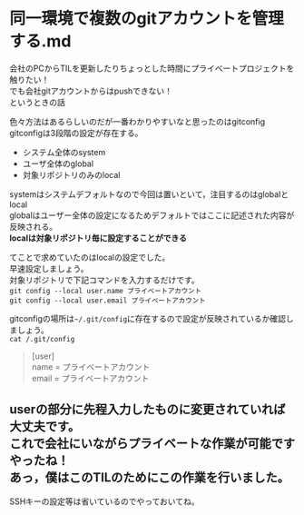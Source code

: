 # 同一環境で複数のgitアカウントを管理する.md
会社のPCからTILを更新したりちょっとした時間にプライベートプロジェクトを触りたい！  
でも会社gitアカウントからはpushできない！  
というときの話  
  
色々方法はあるらしいのだが一番わかりやすいなと思ったのはgitconfig  
gitconfigは3段階の設定が存在する。  
* システム全体のsystem  
* ユーザ全体のglobal  
* 対象リポジトリのみのlocal  
  
systemはシステムデフォルトなので今回は置いといて，注目するのはglobalとlocal  
globalはユーザー全体の設定になるためデフォルトではここに記述された内容が反映される。  
**localは対象リポジトリ毎に設定することができる**  
  
てことで求めていたのはlocalの設定でした。  
早速設定しましょう。  
対象リポジトリで下記コマンドを入力するだけです。  
`git config --local user.name プライベートアカウント`  
`git config --local user.email プライベートアカウント`  
  
gitconfigの場所は`~/.git/config`に存在するので設定が反映されているか確認しましょう。  
`cat /.git/config`  
  
> [user]  
> 	name = プライベートアカウント  
>	email = プライベートアカウント  
  
userの部分に先程入力したものに変更されていれば大丈夫です。  
これで会社にいながらプライベートな作業が可能ですやったね！  
あっ，僕はこのTILのためにこの作業を行いました。  
---
SSHキーの設定等は省いているのでやっておいてね。  
